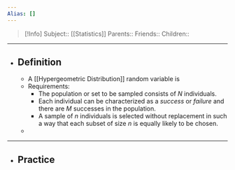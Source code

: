 ```yaml
---
Alias: []
---
```

> [!Info]
> Subject:: [[Statistics]]
> Parents:: 
> Friends:: 
> Children:: 
---
- ## Definition
	- A [[Hypergeometric Distribution]] random variable is 
	- Requirements:
		- The population or set to be sampled consists of $N$ individuals.
		- Each individual can be characterized as a *success* or *failure* and there are $M$ successes in the population.
		- A sample of $n$ individuals is selected without replacement in such a way that each subset of size $n$ is equally likely to be chosen. 
	- 
---
- ## Practice